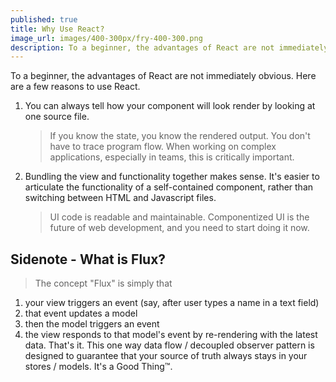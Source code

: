 ```yaml
---
published: true
title: Why Use React?
image_url: images/400-300px/fry-400-300.png
description: To a beginner, the advantages of React are not immediately obvious. Here are a few reasons to use React.
---
```

To a beginner, the advantages of React are not immediately obvious. Here are a few reasons to use React.

1. You can always tell how your component will look render by looking at one source file.

	> If you know the state, you know the rendered output. You don't have to trace program flow. When working on complex applications, especially in teams, this is critically important.

2. Bundling the view and functionality together makes sense. It's easier to articulate the functionality of a self-contained component, rather than switching between HTML and Javascript files.

	> UI code is readable and maintainable.
	> Componentized UI is the future of web development, and you need to start doing it now.

## Sidenote - What is Flux?

> The concept "Flux" is simply that 
1. your  view triggers an event (say, after user types a name in a text field)
2. that event updates a model
3. then the model triggers an event
4. the view responds to that model's event by re-rendering with the latest data. 
That's it.
This one way data flow / decoupled observer pattern is designed to guarantee that your source of truth always stays in your stores / models. It's a Good Thing™.
